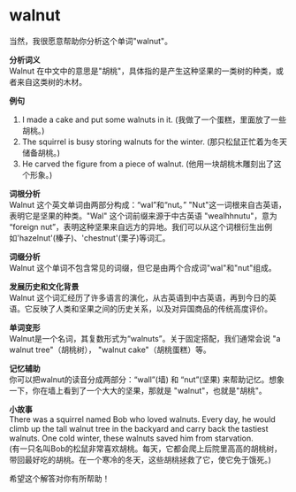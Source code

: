 # walnut

当然，我很愿意帮助你分析这个单词"walnut"。

  

**分析词义**  
Walnut 在中文中的意思是"胡桃"，具体指的是产生这种坚果的一类树的种类，或者来自这类树的木材。

  

**例句**

  

1.  I made a cake and put some walnuts in it. (我做了一个蛋糕，里面放了一些胡桃。)
2.  The squirrel is busy storing walnuts for the winter. (那只松鼠正忙着为冬天储备胡桃。)
3.  He carved the figure from a piece of walnut. (他用一块胡桃木雕刻出了这个形象。)

  

**词根分析**  
Walnut 这个英文单词由两部分构成：“wal”和“nut。” "Nut"这一词根来自古英语，表明它是坚果的种类。"Wal" 这个词前缀来源于中古英语 "wealhhnutu"，意为 “foreign nut”，表明这种坚果来自远方的异地。我们可以从这个词根衍生出例如'hazelnut'(榛子)、'chestnut'(栗子)等词汇。

  

**词缀分析**  
Walnut 这个单词不包含常见的词缀，但它是由两个合成词"wal"和"nut"组成。

  

**发展历史和文化背景**  
Walnut 这个词汇经历了许多语言的演化，从古英语到中古英语，再到今日的英语。它反映了人类和坚果之间的历史关系，以及对异国商品的传统高度评价。

  

**单词变形**  
Walnut是一个名词，其复数形式为“walnuts”。关于固定搭配，我们通常会说 "a walnut tree"（胡桃树）， "walnut cake"（胡桃蛋糕）等。

  

**记忆辅助**  
你可以把walnut的读音分成两部分：“wall”(墙) 和 “nut”(坚果) 来帮助记忆。想象一下，你在墙上看到了一个大大的坚果，那就是 "walnut"，也就是"胡桃"。

  

**小故事**  
There was a squirrel named Bob who loved walnuts. Every day, he would climb up the tall walnut tree in the backyard and carry back the tastiest walnuts. One cold winter, these walnuts saved him from starvation.  
(有一只名叫Bob的松鼠非常喜欢胡桃。每天，它都会爬上后院里高高的胡桃树，带回最好吃的胡桃。在一个寒冷的冬天，这些胡桃拯救了它，使它免于饿死。)

  

希望这个解答对你有所帮助！
